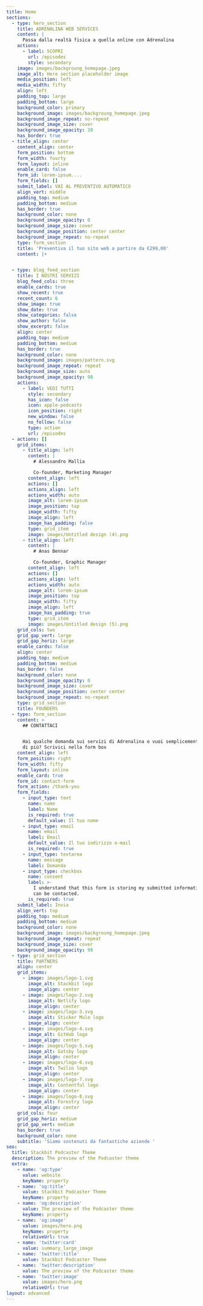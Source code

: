 ```yaml
---
title: Home
sections:
  - type: hero_section
    title: ADRENALINA WEB SERVICES
    content: |
      Passa dalla realtà fisica a quella online con Adrenalina
    actions:
      - label: SCOPRI
        url: /episodes
        style: secondary
    image: images/backgroung_homepage.jpeg
    image_alt: Hero section placeholder image
    media_position: left
    media_width: fifty
    align: left
    padding_top: large
    padding_bottom: large
    background_color: primary
    background_image: images/backgroung_homepage.jpeg
    background_image_repeat: no-repeat
    background_image_size: cover
    background_image_opacity: 20
    has_border: true
  - title_align: center
    content_align: center
    form_position: bottom
    form_width: fourty
    form_layout: inline
    enable_card: false
    form_id: lorem-ipsum....
    form_fields: []
    submit_label: VAI AL PREVENTIVO AUTOMATICO
    align_vert: middle
    padding_top: medium
    padding_bottom: medium
    has_border: true
    background_color: none
    background_image_opacity: 0
    background_image_size: cover
    background_image_position: center center
    background_image_repeat: no-repeat
    type: form_section
    title: 'Preventiva il tuo sito web a partire da €299,00'
    content: |+


  - type: blog_feed_section
    title: I NOSTRI SERVIZI
    blog_feed_cols: three
    enable_cards: true
    show_recent: true
    recent_count: 6
    show_image: true
    show_date: true
    show_categories: false
    show_author: false
    show_excerpt: false
    align: center
    padding_top: medium
    padding_bottom: medium
    has_border: true
    background_color: none
    background_image: images/pattern.svg
    background_image_repeat: repeat
    background_image_size: auto
    background_image_opacity: 98
    actions:
      - label: VEDI TUTTI
        style: secondary
        has_icon: false
        icon: apple-podcasts
        icon_position: right
        new_window: false
        no_follow: false
        type: action
        url: /episodes
  - actions: []
    grid_items:
      - title_align: left
        content: |
          # Alessandro Mallia

          Co-founder, Marketing Manager
        content_align: left
        actions: []
        actions_align: left
        actions_width: auto
        image_alt: lorem-ipsum
        image_position: top
        image_width: fifty
        image_align: left
        image_has_padding: false
        type: grid_item
        image: images/Untitled design (4).png
      - title_align: left
        content: |
          # Anas Bennar

          Co-founder, Graphic Manager
        content_align: left
        actions: []
        actions_align: left
        actions_width: auto
        image_alt: lorem-ipsum
        image_position: top
        image_width: fifty
        image_align: left
        image_has_padding: true
        type: grid_item
        image: images/Untitled design (5).png
    grid_cols: two
    grid_gap_vert: large
    grid_gap_horiz: large
    enable_cards: false
    align: center
    padding_top: medium
    padding_bottom: medium
    has_border: false
    background_color: none
    background_image_opacity: 0
    background_image_size: cover
    background_image_position: center center
    background_image_repeat: no-repeat
    type: grid_section
    title: FOUNDERS
  - type: form_section
    content: >
      ## CONTATTACI


      Hai qualche domanda sui servizi di Adrenalina o vuoi semplicemente saperne
      di più? Scrivici nella form box
    content_align: left
    form_position: right
    form_width: fifty
    form_layout: inline
    enable_card: true
    form_id: contact-form
    form_action: /thank-you
    form_fields:
      - input_type: text
        name: name
        label: Name
        is_required: true
        default_value: Il tuo nome
      - input_type: email
        name: email
        label: Email
        default_value: Il tuo indirizzo e-mail
        is_required: true
      - input_type: textarea
        name: message
        label: Domanda
      - input_type: checkbox
        name: consent
        label: >-
          I understand that this form is storing my submitted information so I
          can be contacted.
        is_required: true
    submit_label: Invia
    align_vert: top
    padding_top: medium
    padding_bottom: medium
    background_color: none
    background_image: images/backgroung_homepage.jpeg
    background_image_repeat: repeat
    background_image_size: cover
    background_image_opacity: 98
  - type: grid_section
    title: PARTNERS
    align: center
    grid_items:
      - image: images/logo-1.svg
        image_alt: Stackbit logo
        image_align: center
      - image: images/logo-2.svg
        image_alt: Netlify logo
        image_align: center
      - image: images/logo-3.svg
        image_alt: Sticker Mule logo
        image_align: center
      - image: images/logo-4.svg
        image_alt: GitHub logo
        image_align: center
      - image: images/logo-5.svg
        image_alt: Gatsby logo
        image_align: center
      - image: images/logo-6.svg
        image_alt: Twilio logo
        image_align: center
      - image: images/logo-7.svg
        image_alt: Contentful logo
        image_align: center
      - image: images/logo-8.svg
        image_alt: Forestry logo
        image_align: center
    grid_cols: four
    grid_gap_horiz: medium
    grid_gap_vert: medium
    has_border: true
    background_color: none
    subtitle: 'Siamo sostenuti da fantastiche aziende '
seo:
  title: Stackbit Podcaster Theme
  description: The preview of the Podcaster theme
  extra:
    - name: 'og:type'
      value: website
      keyName: property
    - name: 'og:title'
      value: Stackbit Podcaster Theme
      keyName: property
    - name: 'og:description'
      value: The preview of the Podcaster theme
      keyName: property
    - name: 'og:image'
      value: images/hero.png
      keyName: property
      relativeUrl: true
    - name: 'twitter:card'
      value: summary_large_image
    - name: 'twitter:title'
      value: Stackbit Podcaster Theme
    - name: 'twitter:description'
      value: The preview of the Podcaster theme
    - name: 'twitter:image'
      value: images/hero.png
      relativeUrl: true
layout: advanced
---
```

